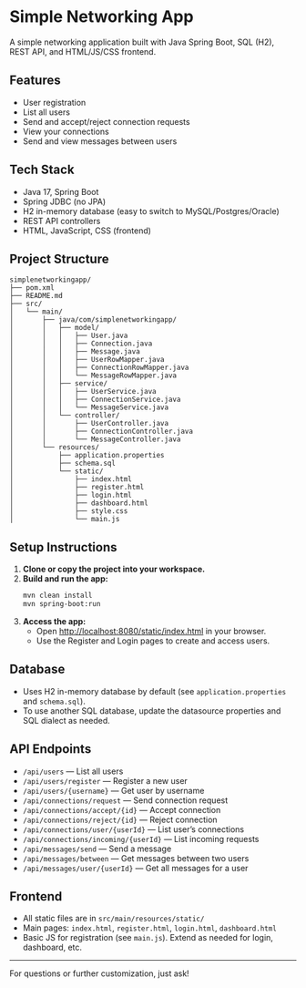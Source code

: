 # Simple Networking App

A simple networking application built with Java Spring Boot, SQL (H2), REST API, and HTML/JS/CSS frontend.

## Features
- User registration
- List all users
- Send and accept/reject connection requests
- View your connections
- Send and view messages between users

## Tech Stack
- Java 17, Spring Boot
- Spring JDBC (no JPA)
- H2 in-memory database (easy to switch to MySQL/Postgres/Oracle)
- REST API controllers
- HTML, JavaScript, CSS (frontend)

## Project Structure
```
simplenetworkingapp/
├── pom.xml
├── README.md
├── src/
│   └── main/
│       ├── java/com/simplenetworkingapp/
│       │   ├── model/
│       │   │   ├── User.java
│       │   │   ├── Connection.java
│       │   │   ├── Message.java
│       │   │   ├── UserRowMapper.java
│       │   │   ├── ConnectionRowMapper.java
│       │   │   └── MessageRowMapper.java
│       │   ├── service/
│       │   │   ├── UserService.java
│       │   │   ├── ConnectionService.java
│       │   │   └── MessageService.java
│       │   └── controller/
│       │       ├── UserController.java
│       │       ├── ConnectionController.java
│       │       └── MessageController.java
│       └── resources/
│           ├── application.properties
│           ├── schema.sql
│           └── static/
│               ├── index.html
│               ├── register.html
│               ├── login.html
│               ├── dashboard.html
│               ├── style.css
│               └── main.js
```

## Setup Instructions

1. **Clone or copy the project into your workspace.**
2. **Build and run the app:**
   ```sh
   mvn clean install
   mvn spring-boot:run
   ```
3. **Access the app:**
   - Open [http://localhost:8080/static/index.html](http://localhost:8080/static/index.html) in your browser.
   - Use the Register and Login pages to create and access users.

## Database
- Uses H2 in-memory database by default (see `application.properties` and `schema.sql`).
- To use another SQL database, update the datasource properties and SQL dialect as needed.

## API Endpoints
- `/api/users` — List all users
- `/api/users/register` — Register a new user
- `/api/users/{username}` — Get user by username
- `/api/connections/request` — Send connection request
- `/api/connections/accept/{id}` — Accept connection
- `/api/connections/reject/{id}` — Reject connection
- `/api/connections/user/{userId}` — List user’s connections
- `/api/connections/incoming/{userId}` — List incoming requests
- `/api/messages/send` — Send a message
- `/api/messages/between` — Get messages between two users
- `/api/messages/user/{userId}` — Get all messages for a user

## Frontend
- All static files are in `src/main/resources/static/`
- Main pages: `index.html`, `register.html`, `login.html`, `dashboard.html`
- Basic JS for registration (see `main.js`). Extend as needed for login, dashboard, etc.

---

For questions or further customization, just ask! 